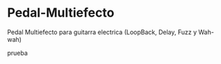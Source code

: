 # Pedal-Multiefecto
Pedal Multiefecto para guitarra electrica (LoopBack, Delay, Fuzz y Wah-wah)

prueba
